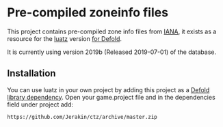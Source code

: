 # Pre-compiled zoneinfo files

This project contains pre-compiled zone info files from [IANA](https://www.iana.org/time-zones),
it exists as a resource for the [luatz](https://github.com/daurnimator/luatz) version [for Defold](https://github.com/Jerakin/luatz).

It is currently using version 2019b (Released 2019-07-01) of the database.


## Installation
You can use luatz in your own project by adding this project as a [Defold library dependency](http://www.defold.com/manuals/libraries/). Open your game.project file and in the dependencies field under project add:

	https://github.com/Jerakin/ctz/archive/master.zip
